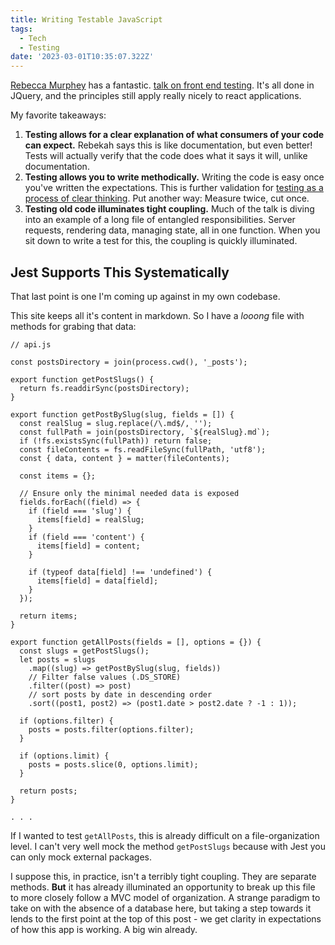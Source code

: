 ```yaml
---
title: Writing Testable JavaScript
tags:
  - Tech
  - Testing
date: '2023-03-01T10:35:07.322Z'
---
```


[Rebecca Murphey](https://rmurphey.com/) has a fantastic. [talk on front end testing](https://www.youtube.com/watch?v=OzjogCFO4Zo&ab_channel=RemySharp). It's all done in JQuery, and the principles still apply really nicely to react applications.

My favorite takeaways:

1. **Testing allows for a clear explanation of what consumers of your code can expect.** Rebekah says this is like documentation, but even better! Tests will actually verify that the code does what it says it will, unlike documentation.
2. **Testing allows you to write methodically.** Writing the code is easy once you've written the expectations. This is further validation for [testing as a process of clear thinking](/testingandwriting). Put another way: Measure twice, cut once.
3. **Testing old code illuminates tight coupling.** Much of the talk is diving into an example of a long file of entangled responsibilities. Server requests, rendering data, managing state, all in one function. When you sit down to write a test for this, the coupling is quickly illuminated.

## Jest Supports This Systematically

That last point is one I'm coming up against in my own codebase.

This site keeps all it's content in markdown. So I have a _looong_ file with methods for grabing that data:

```
// api.js

const postsDirectory = join(process.cwd(), '_posts');

export function getPostSlugs() {
  return fs.readdirSync(postsDirectory);
}

export function getPostBySlug(slug, fields = []) {
  const realSlug = slug.replace(/\.md$/, '');
  const fullPath = join(postsDirectory, `${realSlug}.md`);
  if (!fs.existsSync(fullPath)) return false;
  const fileContents = fs.readFileSync(fullPath, 'utf8');
  const { data, content } = matter(fileContents);

  const items = {};

  // Ensure only the minimal needed data is exposed
  fields.forEach((field) => {
    if (field === 'slug') {
      items[field] = realSlug;
    }
    if (field === 'content') {
      items[field] = content;
    }

    if (typeof data[field] !== 'undefined') {
      items[field] = data[field];
    }
  });

  return items;
}

export function getAllPosts(fields = [], options = {}) {
  const slugs = getPostSlugs();
  let posts = slugs
    .map((slug) => getPostBySlug(slug, fields))
    // Filter false values (.DS_STORE)
    .filter((post) => post)
    // sort posts by date in descending order
    .sort((post1, post2) => (post1.date > post2.date ? -1 : 1));

  if (options.filter) {
    posts = posts.filter(options.filter);
  }

  if (options.limit) {
    posts = posts.slice(0, options.limit);
  }

  return posts;
}

. . .

```

If I wanted to test `getAllPosts`, this is already difficult on a file-organization level. I can't very well mock the method `getPostSlugs` because with Jest you can only mock external packages.

I suppose this, in practice, isn't a terribly tight coupling. They are separate methods. **But** it has already illuminated an opportunity to break up this file to more closely follow a MVC model of organization. A strange paradigm to take on with the absence of a database here, but taking a step towards it lends to the first point at the top of this post - we get clarity in expectations of how this app is working. A big win already.
